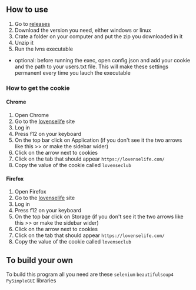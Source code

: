 ## How to use
1. Go to [releases](https://github.com/unassuming-alt/lovense-sniper/releases)
2. Download the version you need, either windows or linux
3. Crate a folder on your computer and put the zip you downloaded in it
4. Unzip it
5. Run the lvns executable
  - optional: before running the exec, open config.json and add your cookie and the path to your users.txt file. This will make these settings permanent every time you lauch the executable

### How to get the cookie
#### Chrome
1. Open Chrome
2. Go to the [lovenselife](https://lovenselife.com/) site
3. Log in
4. Press f12 on your keyboard
5. On the top bar click on Application (if you don't see it the two arrows like this >> or make the sidebar wider)
6. Click on the arrow next to cookies
7. Click on the tab that should appear `https://lovenselife.com/`
8. Copy the value of the cookie called `lovenseclub`

#### Firefox
1. Open Firefox
2. Go to the [lovenselife](https://lovenselife.com/) site
3. Log in
4. Press f12 on your keyboard
5. On the top bar click on Storage (if you don't see it the two arrows like this >> or make the sidebar wider)
6. Click on the arrow next to cookies
7. Click on the tab that should appear `https://lovenselife.com/`
8. Copy the value of the cookie called `lovenseclub`

## To build your own
To build this program all you need are these `selenium` `beautifulsoup4` `PySimpleGUI` libraries
